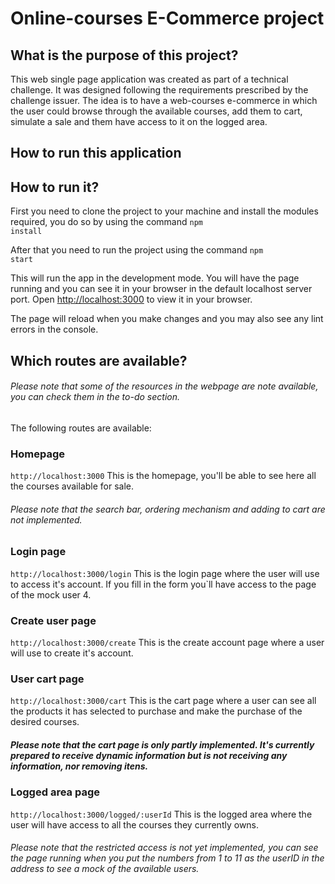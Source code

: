 # Online-courses E-Commerce project
## What is the purpose of this project?

This web single page application was created as part of a technical challenge. It was designed following the requirements prescribed by the challenge issuer. The idea is to have a web-courses e-commerce in which the user could browse through the available courses, add them to cart, simulate a sale and them have access to it on the logged area.

## How to run this application

## How to run it?
First you need to clone the project to your machine and install the modules required, you do so by using the command
<code>npm install</code>

After that you need to run the project using the command 
<code>npm start</code> 

This will run the app in the development mode. You will have the page running and you can see it in your browser in the default localhost server port. Open [http://localhost:3000](http://localhost:3000) to view it in your browser.

The page will reload when you make changes and you may also see any lint errors in the console.

## Which routes are available?

###### Please note that some of the resources in the webpage are note available, you can check them in the to-do section.

The following routes are available:

### Homepage
<code>http://localhost:3000</code>
This is the homepage, you'll be able to see here all the courses available for sale.

###### Please note that the search bar, ordering mechanism and adding to cart are not implemented.


### Login page
<code>http://localhost:3000/login</code>
This is the login page where the user will use to access it's account. If you fill in the form you`ll have access to the page of the mock user 4.

### Create user page
<code>http://localhost:3000/create</code>
This is the create account page where a user will use to create it's account.


### User cart page
<code>http://localhost:3000/cart</code>
This is the cart page where a user can see all the products it has selected to purchase and make the purchase of the desired courses.

##### Please note that the cart page is only partly implemented. It's currently prepared to receive dynamic information but is not receiving any information, nor removing itens.

### Logged area page
<code>http://localhost:3000/logged/:userId</code>
This is the logged area where the user will have access to all the courses they currently owns.
###### Please note that the restricted access is not yet implemented, you can see the page running when you put the numbers from 1 to 11 as the userID in the address to see a mock of the available users.

